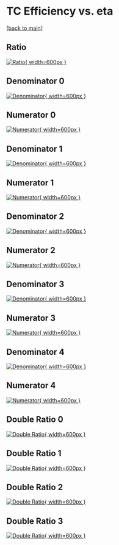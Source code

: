 # TC Efficiency vs. eta

[[back to main](./)]



## Ratio

[![Ratio](../mtv/var/TC_base_321_0_eff_eta.png){ width=600px }](../mtv/var/TC_base_321_0_eff_eta.pdf)

## Denominator 0

[![Denominator](../mtv/den/TC_base_321_0_eff_eta_den0.png){ width=600px }](../mtv/den/TC_base_321_0_eff_eta_den0.pdf)

## Numerator 0

[![Numerator](../mtv/num/TC_base_321_0_eff_eta_num0.png){ width=600px }](../mtv/num/TC_base_321_0_eff_eta_num0.pdf)

## Denominator 1

[![Denominator](../mtv/den/TC_base_321_0_eff_eta_den1.png){ width=600px }](../mtv/den/TC_base_321_0_eff_eta_den1.pdf)

## Numerator 1

[![Numerator](../mtv/num/TC_base_321_0_eff_eta_num1.png){ width=600px }](../mtv/num/TC_base_321_0_eff_eta_num1.pdf)

## Denominator 2

[![Denominator](../mtv/den/TC_base_321_0_eff_eta_den2.png){ width=600px }](../mtv/den/TC_base_321_0_eff_eta_den2.pdf)

## Numerator 2

[![Numerator](../mtv/num/TC_base_321_0_eff_eta_num2.png){ width=600px }](../mtv/num/TC_base_321_0_eff_eta_num2.pdf)

## Denominator 3

[![Denominator](../mtv/den/TC_base_321_0_eff_eta_den3.png){ width=600px }](../mtv/den/TC_base_321_0_eff_eta_den3.pdf)

## Numerator 3

[![Numerator](../mtv/num/TC_base_321_0_eff_eta_num3.png){ width=600px }](../mtv/num/TC_base_321_0_eff_eta_num3.pdf)

## Denominator 4

[![Denominator](../mtv/den/TC_base_321_0_eff_eta_den4.png){ width=600px }](../mtv/den/TC_base_321_0_eff_eta_den4.pdf)

## Numerator 4

[![Numerator](../mtv/num/TC_base_321_0_eff_eta_num4.png){ width=600px }](../mtv/num/TC_base_321_0_eff_eta_num4.pdf)

## Double Ratio 0

[![Double Ratio](../mtv/ratio/TC_base_321_0_eff_eta_ratio0.png){ width=600px }](../mtv/ratio/TC_base_321_0_eff_eta_ratio0.pdf)

## Double Ratio 1

[![Double Ratio](../mtv/ratio/TC_base_321_0_eff_eta_ratio1.png){ width=600px }](../mtv/ratio/TC_base_321_0_eff_eta_ratio1.pdf)

## Double Ratio 2

[![Double Ratio](../mtv/ratio/TC_base_321_0_eff_eta_ratio2.png){ width=600px }](../mtv/ratio/TC_base_321_0_eff_eta_ratio2.pdf)

## Double Ratio 3

[![Double Ratio](../mtv/ratio/TC_base_321_0_eff_eta_ratio3.png){ width=600px }](../mtv/ratio/TC_base_321_0_eff_eta_ratio3.pdf)

